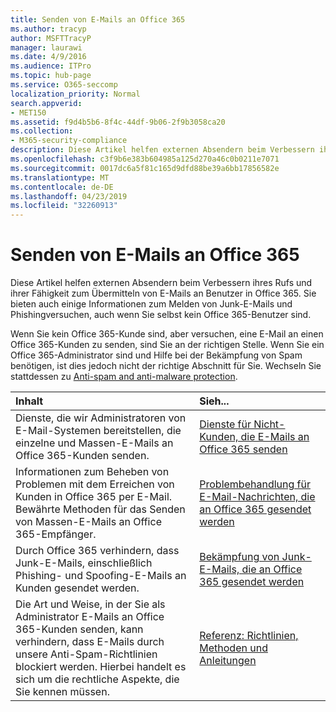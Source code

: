 ```yaml
---
title: Senden von E-Mails an Office 365
ms.author: tracyp
author: MSFTTracyP
manager: laurawi
ms.date: 4/9/2016
ms.audience: ITPro
ms.topic: hub-page
ms.service: O365-seccomp
localization_priority: Normal
search.appverid:
- MET150
ms.assetid: f9d4b5b6-8f4c-44df-9b06-2f9b3058ca20
ms.collection:
- M365-security-compliance
description: Diese Artikel helfen externen Absendern beim Verbessern ihres Rufs und ihrer Fähigkeit zum Übermitteln von E-Mails an Benutzer in Office 365. Sie bieten auch einige Informationen zum Melden von Junk-E-Mails und Phishingversuchen, auch wenn Sie selbst kein Office 365-Benutzer sind.
ms.openlocfilehash: c3f9b6e383b604985a125d270a46c0b0211e7071
ms.sourcegitcommit: 0017dc6a5f81c165d9dfd88be39a6bb17856582e
ms.translationtype: MT
ms.contentlocale: de-DE
ms.lasthandoff: 04/23/2019
ms.locfileid: "32260913"
---
```

# <a name="sending-mail-to-office-365"></a>Senden von E-Mails an Office 365

Diese Artikel helfen externen Absendern beim Verbessern ihres Rufs und ihrer Fähigkeit zum Übermitteln von E-Mails an Benutzer in Office 365. Sie bieten auch einige Informationen zum Melden von Junk-E-Mails und Phishingversuchen, auch wenn Sie selbst kein Office 365-Benutzer sind.
  
Wenn Sie kein Office 365-Kunde sind, aber versuchen, eine E-Mail an einen Office 365-Kunden zu senden, sind Sie an der richtigen Stelle. Wenn Sie ein Office 365-Administrator sind und Hilfe bei der Bekämpfung von Spam benötigen, ist dies jedoch nicht der richtige Abschnitt für Sie. Wechseln Sie stattdessen zu [Anti-spam and anti-malware protection](http://technet.microsoft.com/library/93c6c227-7442-4293-b64d-ec8f15c928db.aspx).
  
|**Inhalt**|**Sieh...**|
|:-----|:-----|
|Dienste, die wir Administratoren von E-Mail-Systemen bereitstellen, die einzelne und Massen-E-Mails an Office 365-Kunden senden.  <br/> |[Dienste für Nicht-Kunden, die E-Mails an Office 365 senden](services-for-non-customers.md) <br/> |
|Informationen zum Beheben von Problemen mit dem Erreichen von Kunden in Office 365 per E-Mail. Bewährte Methoden für das Senden von Massen-E-Mails an Office 365-Empfänger.  <br/> |[Problembehandlung für E-Mail-Nachrichten, die an Office 365 gesendet werden](troubleshooting-mail-sent-to-office-365.md) <br/> |
|Durch Office 365 verhindern, dass Junk-E-Mails, einschließlich Phishing- und Spoofing-E-Mails an Kunden gesendet werden.  <br/> |[Bekämpfung von Junk-E-Mails, die an Office 365 gesendet werden](fighting-junk-email.md) <br/> |
|Die Art und Weise, in der Sie als Administrator E-Mails an Office 365-Kunden senden, kann verhindern, dass E-Mails durch unsere Anti-Spam-Richtlinien blockiert werden. Hierbei handelt es sich um die rechtliche Aspekte, die Sie kennen müssen.  <br/> |[Referenz: Richtlinien, Methoden und Anleitungen](reference-policies-practices-and-guidelines.md) <br/> |
   

